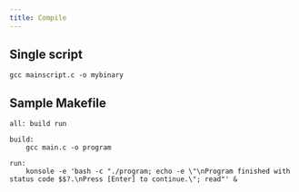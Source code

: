 ```yaml
---
title: Compile
---
```


## Single script

```shell
gcc mainscript.c -o mybinary
```

## Sample Makefile

```shell
all: build run

build:
	gcc main.c -o program

run:
	konsole -e 'bash -c "./program; echo -e \"\nProgram finished with status code $$?.\nPress [Enter] to continue.\"; read"' &
```
